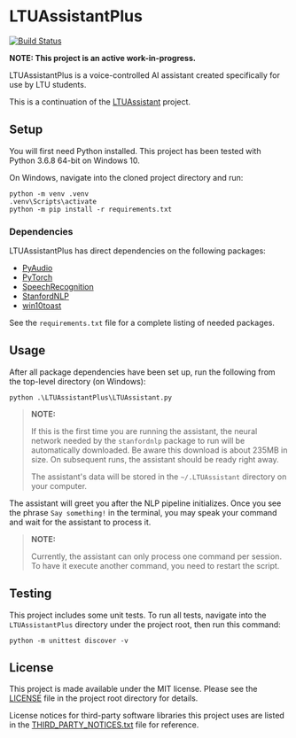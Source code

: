 # LTUAssistantPlus

[![Build Status](https://travis-ci.com/Xyaneon/LTUAssistantPlus.svg?branch=master)](https://travis-ci.com/Xyaneon/LTUAssistantPlus)

**NOTE: This project is an active work-in-progress.**

LTUAssistantPlus is a voice-controlled AI assistant created specifically for use by LTU students.

This is a continuation of the [LTUAssistant][LTUAssistant] project.

## Setup

You will first need Python installed. This project has been tested with Python 3.6.8 64-bit on Windows 10.

On Windows, navigate into the cloned project directory and run:

```
python -m venv .venv
.venv\Scripts\activate
python -m pip install -r requirements.txt
```

### Dependencies

LTUAssistantPlus has direct dependencies on the following packages:
- [PyAudio][PyAudio]
- [PyTorch][PyTorch]
- [SpeechRecognition][SpeechRecognition]
- [StanfordNLP][stanfordnlp]
- [win10toast][win10toast]

See the `requirements.txt` file for a complete listing of needed packages.

## Usage

After all package dependencies have been set up, run the following from the top-level directory (on Windows):

```
python .\LTUAssistantPlus\LTUAssistant.py
```

> **NOTE:**
>
> If this is the first time you are running the assistant, the neural network needed by the `stanfordnlp`
> package to run will be automatically downloaded. Be aware this download is about 235MB in size.
> On subsequent runs, the assistant should be ready right away.
>
> The assistant's data will be stored in the `~/.LTUAssistant` directory on your computer.

The assistant will greet you after the NLP pipeline initializes. Once you see the phrase
`Say something!` in the terminal, you may speak your command and wait for the assistant to
process it.

> **NOTE:**
>
> Currently, the assistant can only process one command per session. To have it execute
> another command, you need to restart the script.

## Testing

This project includes some unit tests. To run all tests, navigate into the `LTUAssistantPlus` directory
under the project root, then run this command:

```
python -m unittest discover -v
```

## License

This project is made available under the MIT license. Please see the [LICENSE][license] file in the project root directory for details.

License notices for third-party software libraries this project uses are listed in the [THIRD_PARTY_NOTICES.txt][third-party notices] file for reference.

[license]: https://github.com/Xyaneon/LTUAssistantPlus/blob/master/LICENSE
[LTUAssistant]: https://github.com/Xyaneon/LTUAssistant
[PyAudio]: http://people.csail.mit.edu/hubert/pyaudio/
[PyTorch]: https://pytorch.org/
[SpeechRecognition]: https://pypi.org/project/SpeechRecognition/
[stanfordnlp]: https://stanfordnlp.github.io/stanfordnlp/
[third-party notices]: https://github.com/Xyaneon/LTUAssistantPlus/blob/master/THIRD_PARTY_NOTICES.txt
[win10toast]: https://github.com/jithurjacob/Windows-10-Toast-Notifications
